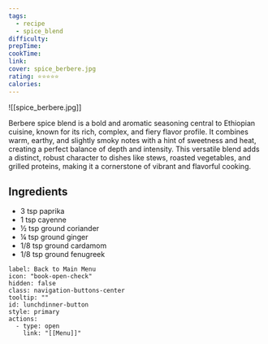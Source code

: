```yaml
---
tags:
  - recipe
  - spice_blend
difficulty: 
prepTime: 
cookTime: 
link: 
cover: spice_berbere.jpg
rating: ⭐️⭐️⭐️⭐️⭐️
calories:
---
```


![[spice_berbere.jpg]]

Berbere spice blend is a bold and aromatic seasoning central to Ethiopian cuisine, known for its rich, complex, and fiery flavor profile. It combines warm, earthy, and slightly smoky notes with a hint of sweetness and heat, creating a perfect balance of depth and intensity. This versatile blend adds a distinct, robust character to dishes like stews, roasted vegetables, and grilled proteins, making it a cornerstone of vibrant and flavorful cooking.

## Ingredients
- 3 tsp paprika
- 1 tsp cayenne
- ½ tsp ground coriander
- ¼ tsp ground ginger
- 1/8 tsp ground cardamom
- 1/8 tsp ground fenugreek



```meta-bind-button
label: Back to Main Menu
icon: "book-open-check"
hidden: false
class: navigation-buttons-center
tooltip: ""
id: lunchdinner-button
style: primary
actions:
  - type: open
    link: "[[Menu]]"

```
 
